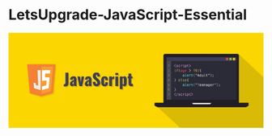 # LetsUpgrade-JavaScript-Essential
<img src="https://github.com/kishanrajput23/LetsUpgrade-JavaScript-Essential/blob/main/Day1/Javascript.png" alt="">
